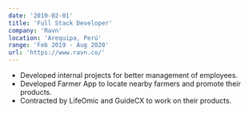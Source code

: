 ```yaml
---
date: '2019-02-01'
title: 'Full Stack Developer'
company: 'Ravn'
location: 'Arequipa, Perú'
range: 'Feb 2019 - Aug 2020'
url: 'https://www.ravn.co/'
---
```


- Developed internal projects for better management of employees.
- Developed Farmer App to locate nearby farmers and promote their products.
- Contracted by LifeOmic and GuideCX to work on their products.
